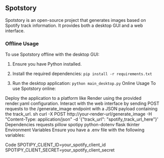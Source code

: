 ## Spotstory

Spotstory is an open-source project that generates images based on Spotify track information. It provides both a desktop GUI and a web interface.

### Offline Usage

To use Spotstory offline with the desktop GUI:

1. Ensure you have Python installed.
2. Install the required dependencies:
   `pip install -r requirements.txt`

3. Run the desktop application:
`python main_desktop.py`
Online Usage
To use Spotstory online:

Deploy the application to a platform like Render using the provided render.yaml configuration.
Interact with the web interface by sending POST requests to the /generate_image endpoint with a JSON payload containing the track_url.
sh
curl -X POST http://your-render-url/generate_image -H "Content-Type: application/json" -d '{"track_url": "spotify_track_url_here"}'
Dependencies
requests
pillow
spotipy
python-dotenv
flask
tkinter
Environment Variables
Ensure you have a .env file with the following variables:

Code
SPOTIPY_CLIENT_ID=your_spotify_client_id
SPOTIPY_CLIENT_SECRET=your_spotify_client_secret